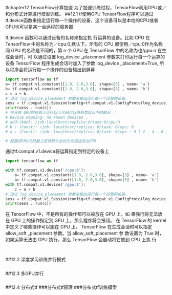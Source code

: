 #chapter12 TensorFlow计算加速
为了加速训练过程，TensorFlow利用GPU或／和分布式计算进行模型训练。
##12.1 tf使用GPU
TensorFlow程序可以通过tf.device函数来指定运行每一个操作的设备，这个设备可以是本地的CPU或者GPU也可以是某一台远程的服务器

tf.device 函数可以通过设备的名称来指定执 行运算的设备。比如 CPU 在 TensorFlow 中的名称为／cpu:0,默认下，所有的 CPU 都使用／cpu:0作为名称
同 GPU 的名称是不同的，第 n 个 GPU 在 TensorFlow 中的名称为也/gpu:n
在生成会话时，可 以通过设置 log_device _placement 参数来打印运行每一个运算的设备
TensorFlow 程序生成会话时加入了参数 log_device _placement=True, 所以程序会将运行每一个操作的设备输出到屏幕


```python
import tensorflow as tf
a= tf.compat.v1.constant([1.0, 2.0,3.0], shape=[3] , name= 'a')
b= tf.compat.v1.constant([1.0, 2.0,3.0], shape=[3] , name= 'b')
c = a + b
# 边过 log_device_placement 参数来输出运行每一个运算的设备。
sess = tf.compat.v1.Session(config=tf.compat.v1.ConfigProto(log_device_placement=True))
print(sess . run(c))
# 在没有 GPU的机器上运行以上代码可以得到类似以下的输出 ：
# Device mapping: no known devices .
# add:(Add): /job:localhost/replica:O/task:O/cpu:O
# b : (Const): /job: localhost/replica: 0/task: 0/cpu: 0
# a : (Const): /job: localhost/replica: 0/task: 0/cpu : 0 [ 2 . 4 . 6 . ] ”

# 配置好GPU的机器上显示默认会优先将运送放在GPU

```
通过tf.compat.v1.device将运算指定到特定的设备上
```python
import tensorflow as tf

with tf.compat.v1.device('/cpu:0'):
    a= tf.compat.v1.constant([1.0, 2.0,3.0], shape=[3] , name= 'a')
    b= tf.compat.v1.constant([1.0, 2.0,3.0], shape=[3] , name= 'b')
with tf.compat.v1.device('/gpu:1'):
    c = a + b
# 边过 log_device_placement 参数来输出运行每一个运算的设备。
sess = tf.compat.v1.Session(config=tf.compat.v1.ConfigProto(log_device_placement=True))
print(sess . run(c))
```

在 TensorFlow 中，不是所有的操作都可以被放在 GPU 上，如 果强行将无法放在 GPU 上的操作指定到 GPU 上，那么程序将会报错。
在 TensorFlow 的 kernel中定义了哪些操作可以跑在 GPU 上。
TensorFlow 在生成会话时可以指定 allow_soft _placement 参数。当 allow_soft_placement 参 数设置为 True 时，如果运算无法由 GPU 执行，那么 TensorFlow 会自动将它放到 CPU 上执 行
```python



```


##12.2 深度学习训练并行模式
#####
##12.3 多GPU并行
###
##12.4 分布式tf
###分布式tf原理
###分布式tf训练模型
##
#####
#####
#####
#####
#####
#####
#####
#####
#####
#####
#####
#####
#####
#####
#####
#####
#####
###
